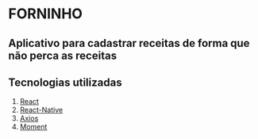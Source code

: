 # FORNINHO
## Aplicativo para cadastrar receitas de forma que não perca as receitas
## Tecnologias utilizadas

1. [React](https://pt-br.reactjs.org/)
2. [React-Native](https://reactnative.dev/)
3. [Axios](https://github.com/axios/axios)
4. [Moment](https://momentjs.com/)
